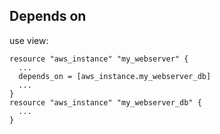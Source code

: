 ## Depends on
use view:
```
resource "aws_instance" "my_webserver" {
  ...
  depends_on = [aws_instance.my_webserver_db]
  ...
}
resource "aws_instance" "my_webserver_db" {
  ...
}
```
